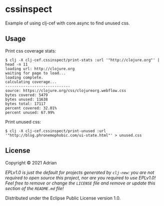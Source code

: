 # cssinspect

Example of using clj-cef with core.async to find unused css.

## Usage

Print css coverage stats:

    $ clj -X clj-cef.cssinspect/print-stats :url '"http://clojure.org"' | head -n 11
    loading url: http://clojure.org
    waiting for page to load...
    loading complete.
    calculating coverage...
    -----------------------------
    source: https://clojure.org/css/clojureorg.webflow.css
    bytes covered: 5479
    bytes unused: 11638
    bytes total: 17117
    percent covered: 32.01%
    percent unused: 67.99%

Print unused css:

    $ clj -X clj-cef.cssinspect/print-unused :url '"http://blog.phronemophobic.com/ui-state.html"' > unused.css
    
## License

Copyright © 2021 Adrian

_EPLv1.0 is just the default for projects generated by `clj-new`: you are not_
_required to open source this project, nor are you required to use EPLv1.0!_
_Feel free to remove or change the `LICENSE` file and remove or update this_
_section of the `README.md` file!_

Distributed under the Eclipse Public License version 1.0.
